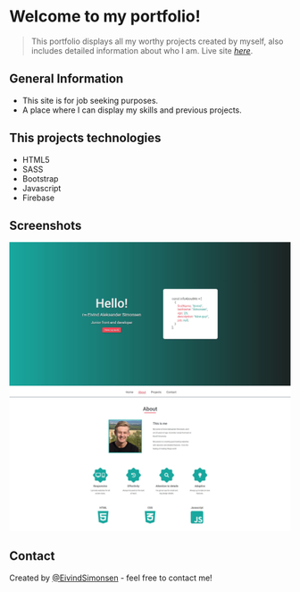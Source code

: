 # Welcome to my portfolio!

> This portfolio displays all my worthy projects created by myself, also includes detailed information about who I am.
> Live site [_here_](https://www.easimonsen.com). <!-- If you have the project hosted somewhere, include the link here. -->

## General Information

- This site is for job seeking purposes.
- A place where I can display my skills and previous projects.

## This projects technologies

- HTML5
- SASS
- Bootstrap
- Javascript
- Firebase

## Screenshots

![Example screenshot](./img/portfolioSnippetOne.JPG)
![Example screenshot](./img/portfolioSnippetTwo.JPG)

## Contact

Created by [@EivindSimonsen](https://www.linkedin.com/in/eivind-simonsen-9469121b9/) - feel free to contact me!
